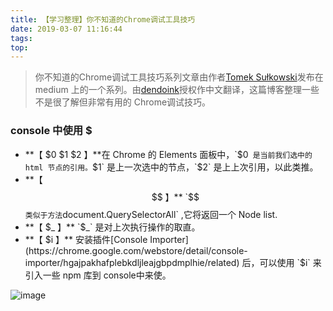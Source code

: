 ```yaml
---
title: 【学习整理】你不知道的Chrome调试工具技巧
date: 2019-03-07 11:16:44
tags:
top:
---
```

> 你不知道的Chrome调试工具技巧系列文章由作者[Tomek Sułkowski](https://twitter.com/sulco)发布在 medium 上的一个系列。由[dendoink](https://juejin.im/user/585a2f52128fe10069ba1b95/activities)授权作中文翻译，这篇博客整理一些不是很了解但非常有用的 Chrome调试技巧。

### console 中使用 $

* **【 $0 $1 $2 】**在 Chrome 的 Elements 面板中，`$0` 是当前我们选中的 html 节点的引用。`$1` 是上一次选中的节点，`$2` 是上上次引用，以此类推。
* **【 $$ 】** `$$` 类似于方法 `document.QuerySelectorAll` ,它将返回一个 Node list.
* **【 $_ 】** `$_` 是对上次执行操作的取直。
* **【 $i 】** 安装插件[Console Importer](https://chrome.google.com/webstore/detail/console-importer/hgajpakhafplebkdljleajgbpdmplhie/related) 后，可以使用 `$i` 来引入一些 npm 库到 console中来使。

![image](http://wx1.sinaimg.cn/mw690/a73bc6a1ly1g0ui6lq27cj21hc0u0jzc.jpg)


